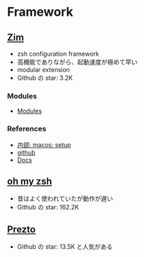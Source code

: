 # Framework

## [Zim](https://zimfw.sh/)

- zsh configuration framework
- 高機能でありながら、起動速度が極めて早い
- modular extension
- Github の star: 3.2K

### Modules

- [Modules](https://zimfw.sh/docs/modules/)

### References

- [内部: macos: setup](../../macos/setup.md)
- [github](https://github.com/zimfw/zimfw)
- [Docs](https://zimfw.sh/docs/)

## [oh my zsh](https://ohmyz.sh/)

- 昔はよく使われていたが動作が遅い
- Github の star: 162.2K

## [Prezto](https://github.com/sorin-ionescu/prezto)

- Github の star: 13.5K と人気がある
